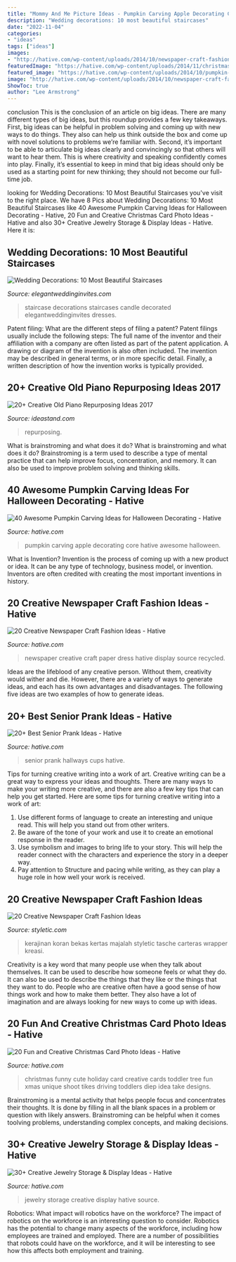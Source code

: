 ```yaml
---
title: "Mommy And Me Picture Ideas - Pumpkin Carving Apple Decorating Core Hative Awesome Halloween"
description: "Wedding decorations: 10 most beautiful staircases"
date: "2022-11-04"
categories:
- "ideas"
tags: ["ideas"]
images:
- "http://hative.com/wp-content/uploads/2014/10/newspaper-craft-fashion-ideas/14-creative-newspaper-craft-fashion-ideas.jpg"
featuredImage: "https://hative.com/wp-content/uploads/2014/11/christmas-card-photo-ideas/19-christmas-card-photo-ideas.jpg"
featured_image: "https://hative.com/wp-content/uploads/2014/10/pumpkin-carving-ideas/37-apple-core.jpg"
image: "http://hative.com/wp-content/uploads/2014/10/newspaper-craft-fashion-ideas/14-creative-newspaper-craft-fashion-ideas.jpg"
ShowToc: true
author: "Lee Armstrong"
---
```



conclusion
This is the conclusion of an article on big ideas. 
There are many different types of big ideas, but this roundup provides a few key takeaways. First, big ideas can be helpful in problem solving and coming up with new ways to do things. They also can help us think outside the box and come up with novel solutions to problems we’re familiar with. 
 Second, it’s important to be able to articulate big ideas clearly and convincingly so that others will want to hear them. This is where creativity and speaking confidently comes into play. Finally, it’s essential to keep in mind that big ideas should only be used as a starting point for new thinking; they should not become our full-time job.

	

		
looking for Wedding Decorations: 10 Most Beautiful Staircases you've visit to the right place. We have 8 Pics about Wedding Decorations: 10 Most Beautiful Staircases like 40 Awesome Pumpkin Carving Ideas for Halloween Decorating - Hative, 20 Fun and Creative Christmas Card Photo Ideas - Hative and also 30+ Creative Jewelry Storage &amp; Display Ideas - Hative. Here it is:
		
    
## Wedding Decorations: 10 Most Beautiful Staircases

<img loading=lazy src="https://www.elegantweddinginvites.com/wedding-blog/wp-content/uploads/2015/06/candle-decorated-lights-up-wedding-staircase-ideas.jpg" onerror="this.onerror=null;this.src='https://tse1.mm.bing.net/th?id=OIP.GL0Km7juo-Du-O0YOd4AWwHaLH&amp;pid=15.1';" alt="Wedding Decorations: 10 Most Beautiful Staircases">

_Source: elegantweddinginvites.com_

>staircase decorations staircases candle decorated elegantweddinginvites dresses. 

	

Patent filing: What are the different steps of filing a patent?
Patent filings usually include the following steps: 
The full name of the inventor and their affiliation with a company are often listed as part of the patent application. A drawing or diagram of the invention is also often included. The invention may be described in general terms, or in more specific detail. Finally, a written description of how the invention works is typically provided.

    
## 20+ Creative Old Piano Repurposing Ideas 2017

<img loading=lazy src="https://ideastand.com/wp-content/uploads/2015/03/piano-repurposing-ideas/11-creative-old-piano-repurposing-ideas.jpg" onerror="this.onerror=null;this.src='https://tse4.mm.bing.net/th?id=OIP.mAqNnoQlo4OU2jQxl7SVZwHaJ4&amp;pid=15.1';" alt="20+ Creative Old Piano Repurposing Ideas 2017">

_Source: ideastand.com_

>repurposing. 

	

What is brainstroming and what does it do?
What is brainstroming and what does it do? Brainstroming is a term used to describe a type of mental practice that can help improve focus, concentration, and memory. It can also be used to improve problem solving and thinking skills.

    
## 40 Awesome Pumpkin Carving Ideas For Halloween Decorating - Hative

<img loading=lazy src="https://hative.com/wp-content/uploads/2014/10/pumpkin-carving-ideas/37-apple-core.jpg" onerror="this.onerror=null;this.src='https://tse3.mm.bing.net/th?id=OIP.xsi2bWOoFnhwn9wWYW99zwHaLL&amp;pid=15.1';" alt="40 Awesome Pumpkin Carving Ideas for Halloween Decorating - Hative">

_Source: hative.com_

>pumpkin carving apple decorating core hative awesome halloween. 

	

What is Invention?
Invention is the process of coming up with a new product or idea. It can be any type of technology, business model, or invention. Inventors are often credited with creating the most important inventions in history.

    
## 20 Creative Newspaper Craft Fashion Ideas - Hative

<img loading=lazy src="http://hative.com/wp-content/uploads/2014/10/newspaper-craft-fashion-ideas/14-creative-newspaper-craft-fashion-ideas.jpg" onerror="this.onerror=null;this.src='https://tse3.mm.bing.net/th?id=OIP.LGUML7UIRXT0iilHjTsgxQHaLH&amp;pid=15.1';" alt="20 Creative Newspaper Craft Fashion Ideas - Hative">

_Source: hative.com_

>newspaper creative craft paper dress hative display source recycled. 

	

Ideas are the lifeblood of any creative person. Without them, creativity would wither and die. However, there are a variety of ways to generate ideas, and each has its own advantages and disadvantages. The following five ideas are two examples of how to generate ideas.

    
## 20+ Best Senior Prank Ideas - Hative

<img loading=lazy src="http://hative.com/wp-content/uploads/2014/04/senior-prank-ideas/8-cups-hallways-of-the-high-school.jpg" onerror="this.onerror=null;this.src='https://tse1.mm.bing.net/th?id=OIP.SkabdnXgoRjwvG_-iQbiBQHaJ6&amp;pid=15.1';" alt="20+ Best Senior Prank Ideas - Hative">

_Source: hative.com_

>senior prank hallways cups hative. 

	

Tips for turning creative writing into a work of art.
Creative writing can be a great way to express your ideas and thoughts. There are many ways to make your writing more creative, and there are also a few key tips that can help you get started. Here are some tips for turning creative writing into a work of art:
1. Use different forms of language to create an interesting and unique read. This will help you stand out from other writers.
2. Be aware of the tone of your work and use it to create an emotional response in the reader.
3. Use symbolism and images to bring life to your story. This will help the reader connect with the characters and experience the story in a deeper way.
4. Pay attention to Structure and pacing while writing, as they can play a huge role in how well your work is received.

    
## 20 Creative Newspaper Craft Fashion Ideas

<img loading=lazy src="https://styletic.com/wp-content/uploads/2014/10/newspaper-craft-fashion-ideas/19-creative-newspaper-craft-fashion-ideas.jpg" onerror="this.onerror=null;this.src='https://tse2.mm.bing.net/th?id=OIP.cZl0NKbrOWcZj5rdYlbSJwHaJ4&amp;pid=15.1';" alt="20 Creative Newspaper Craft Fashion Ideas">

_Source: styletic.com_

>kerajinan koran bekas kertas majalah styletic tasche carteras wrapper kreasi. 

	

Creativity is a key word that many people use when they talk about themselves. It can be used to describe how someone feels or what they do. It can also be used to describe the things that they like or the things that they want to do. People who are creative often have a good sense of how things work and how to make them better. They also have a lot of imagination and are always looking for new ways to come up with ideas.

    
## 20 Fun And Creative Christmas Card Photo Ideas - Hative

<img loading=lazy src="https://hative.com/wp-content/uploads/2014/11/christmas-card-photo-ideas/19-christmas-card-photo-ideas.jpg" onerror="this.onerror=null;this.src='https://tse3.mm.bing.net/th?id=OIP.oRaY5QY4AGzTNCpJzST8AQHaKD&amp;pid=15.1';" alt="20 Fun and Creative Christmas Card Photo Ideas - Hative">

_Source: hative.com_

>christmas funny cute holiday card creative cards toddler tree fun xmas unique shoot tikes driving toddlers diep idea take designs. 

	

Brainstroming is a mental activity that helps people focus and concentrates their thoughts. It is done by filling in all the blank spaces in a problem or question with likely answers. Brainstroming can be helpful when it comes toolving problems, understanding complex concepts, and making decisions.

    
## 30+ Creative Jewelry Storage &amp; Display Ideas - Hative

<img loading=lazy src="https://hative.com/wp-content/uploads/2015/01/jewelry-storage-display-ideas/20-jewelry-storage-display-ideas.jpg" onerror="this.onerror=null;this.src='https://tse1.mm.bing.net/th?id=OIP.pADGwf9yBUzMI2G-0FArTQHaJ4&amp;pid=15.1';" alt="30+ Creative Jewelry Storage &amp; Display Ideas - Hative">

_Source: hative.com_

>jewelry storage creative display hative source. 

	

Robotics: What impact will robotics have on the workforce?
The impact of robotics on the workforce is an interesting question to consider. Robotics has the potential to change many aspects of the workforce, including how employees are trained and employed. There are a number of possibilities that robots could have on the workforce, and it will be interesting to see how this affects both employment and training.

